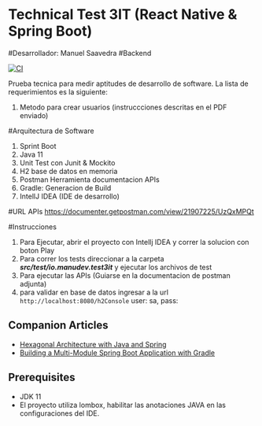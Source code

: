 # Technical Test 3IT (React Native & Spring Boot)
#Desarrollador: Manuel Saavedra 
#Backend

[![CI](https://github.com/thombergs/buckpal/actions/workflows/ci.yml/badge.svg)](https://github.com/thombergs/buckpal/actions/workflows/ci.yml)

Prueba tecnica para medir aptitudes de desarrollo de software.
La lista de requerimientos es la siguiente:

1. Metodo para crear usuarios (instruccciones descritas en el PDF enviado)

#Arquitectura de Software
1. Sprint Boot
2. Java 11
3. Unit Test con Junit & Mockito
4. H2 base de datos en memoria
5. Postman Herramienta documentacion APIs
7. Gradle: Generacion de Build
8. IntellJ IDEA (IDE de desarrollo)

#URL APIs
https://documenter.getpostman.com/view/21907225/UzQxMPQt

#Instrucciones
1. Para Ejecutar, abrir el proyecto con Intellj IDEA y correr la solucion con boton Play
2. Para correr los tests direccionar a la carpeta ***src/test/io.manudev.test3it*** y ejecutar los archivos de test
3. Para ejecutar las APIs (Guiarse en la documentacion de postman adjunta)
4. para validar en base de datos ingresar a la url ```http://localhost:8080/h2Console``` user: sa, pass:

## Companion Articles

* [Hexagonal Architecture with Java and Spring](https://reflectoring.io/spring-hexagonal/)
* [Building a Multi-Module Spring Boot Application with Gradle](https://reflectoring.io/spring-boot-gradle-multi-module/)

## Prerequisites

* JDK 11
* El proyecto utiliza lombox, habilitar las anotaciones JAVA en las configuraciones del IDE.

